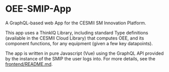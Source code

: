 # OEE-SMIP-App

A GraphQL-based web App for the CESMII SM Innovation Platform.

This app uses a ThinkIQ Library, including standard Type definitions (available in the CESMII Cloud Library) that computes OEE, and its component functions, for any equipment (given a few key datapoints).

The app is written in pure Javascript (Vue) using the GraphQL API provided by the instance of the SMIP the user logs into. For more details, see the [frontend/README.md](frontend/README.md).
